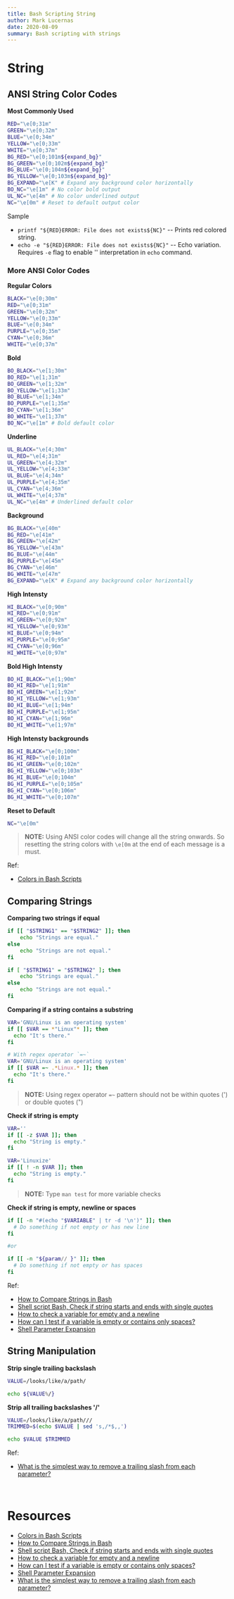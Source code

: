 ```yaml
---
title: Bash Scripting String
author: Mark Lucernas
date: 2020-08-09
summary: Bash scripting with strings
---
```



# String

## ANSI String Color Codes

**Most Commonly Used**

```bash
RED="\e[0;31m"
GREEN="\e[0;32m"
BLUE="\e[0;34m"
YELLOW="\e[0;33m"
WHITE="\e[0;37m"
BG_RED="\e[0;101m${expand_bg}"
BG_GREEN="\e[0;102m${expand_bg}"
BG_BLUE="\e[0;104m${expand_bg}"
BG_YELLOW="\e[0;103m${expand_bg}"
BG_EXPAND="\e[K" # Expand any background color horizontally
BO_NC="\e[1m" # No color bold output
UL_NC="\e[4m" # No color underlined output
NC="\e[0m" # Reset to default output color
```

Sample

  - `printf "${RED}ERROR: File does not exists${NC}"` -- Prints red colored
    string.
  - `echo -e "${RED}ERROR: File does not exists${NC}"` -- Echo variation.
    Requires `-e` flag to enable '\' interpretation in `echo` command.


### More ANSI Color Codes

**Regular Colors**

```bash
BLACK="\e[0;30m"
RED="\e[0;31m"
GREEN="\e[0;32m"
YELLOW="\e[0;33m"
BLUE="\e[0;34m"
PURPLE="\e[0;35m"
CYAN="\e[0;36m"
WHITE="\e[0;37m"
```

**Bold**

```bash
BO_BLACK="\e[1;30m"
BO_RED="\e[1;31m"
BO_GREEN="\e[1;32m"
BO_YELLOW="\e[1;33m"
BO_BLUE="\e[1;34m"
BO_PURPLE="\e[1;35m"
BO_CYAN="\e[1;36m"
BO_WHITE="\e[1;37m"
BO_NC="\e[1m" # Bold default color
```

**Underline**

```bash
UL_BLACK="\e[4;30m"
UL_RED="\e[4;31m"
UL_GREEN="\e[4;32m"
UL_YELLOW="\e[4;33m"
UL_BLUE="\e[4;34m"
UL_PURPLE="\e[4;35m"
UL_CYAN="\e[4;36m"
UL_WHITE="\e[4;37m"
UL_NC="\e[4m" # Underlined default color
```

**Background**

```bash
BG_BLACK="\e[40m"
BG_RED="\e[41m"
BG_GREEN="\e[42m"
BG_YELLOW="\e[43m"
BG_BLUE="\e[44m"
BG_PURPLE="\e[45m"
BG_CYAN="\e[46m"
BG_WHITE="\e[47m"
BG_EXPAND="\e[K" # Expand any background color horizontally
```

**High Intensty**

```bash
HI_BLACK="\e[0;90m"
HI_RED="\e[0;91m"
HI_GREEN="\e[0;92m"
HI_YELLOW="\e[0;93m"
HI_BLUE="\e[0;94m"
HI_PURPLE="\e[0;95m"
HI_CYAN="\e[0;96m"
HI_WHITE="\e[0;97m"
```

**Bold High Intensty**

```bash
BO_HI_BLACK="\e[1;90m"
BO_HI_RED="\e[1;91m"
BO_HI_GREEN="\e[1;92m"
BO_HI_YELLOW="\e[1;93m"
BO_HI_BLUE="\e[1;94m"
BO_HI_PURPLE="\e[1;95m"
BO_HI_CYAN="\e[1;96m"
BO_HI_WHITE="\e[1;97m"
```

**High Intensty backgrounds**

```bash
BG_HI_BLACK="\e[0;100m"
BG_HI_RED="\e[0;101m"
BG_HI_GREEN="\e[0;102m"
BG_HI_YELLOW="\e[0;103m"
BG_HI_BLUE="\e[0;104m"
BG_HI_PURPLE="\e[0;105m"
BG_HI_CYAN="\e[0;106m"
BG_HI_WHITE="\e[0;107m"
```

**Reset to Default**

```bash
NC="\e[0m"
```

> **NOTE:** Using ANSI color codes will change all the string onwards. So
resetting the string colors with `\e[0m` at the end of each message is a must.

Ref:

  - [Colors in Bash Scripts](https://techstop.github.io/bash-script-colors/)


## Comparing Strings

**Comparing two strings if equal**

```bash
if [[ "$STRING1" == "$STRING2" ]]; then
    echo "Strings are equal."
else
    echo "Strings are not equal."
fi

if [ "$STRING1" = "$STRING2" ]; then
    echo "Strings are equal."
else
    echo "Strings are not equal."
fi
```

**Comparing if a string contains a substring**

```bash
VAR='GNU/Linux is an operating system'
if [[ $VAR == *"Linux"* ]]; then
  echo "It's there."
fi

# With regex operator `=~`
VAR='GNU/Linux is an operating system'
if [[ $VAR =~ .*Linux.* ]]; then
  echo "It's there."
fi
```

> **NOTE:** Using regex operator `=~` pattern should not be within quotes (') or
double quotes (")

**Check if string is empty**

```bash
VAR=''
if [[ -z $VAR ]]; then
  echo "String is empty."
fi

VAR='Linuxize'
if [[ ! -n $VAR ]]; then
  echo "String is empty."
fi
```

> **NOTE:** Type `man test` for more variable checks

**Check if string is empty, newline or spaces**

```bash
if [[ -n "#(echo "$VARIABLE" | tr -d '\n')" ]]; then
  # Do something if not empty or has new line
fi

#or

if [[ -n "${param// }" ]]; then
  # Do something if not empty or has spaces
fi
```

Ref:

  - [How to Compare Strings in Bash](https://linuxize.com/post/how-to-compare-strings-in-bash/)
  - [Shell script Bash, Check if string starts and ends with single quotes](https://stackoverflow.com/a/40322497/11850077)
  - [How to check a variable for empty and a newline](https://www.unix.com/shell-programming-and-scripting/129086-how-check-variable-empty-newline.html)
  - [How can I test if a variable is empty or contains only spaces?](https://unix.stackexchange.com/a/146945)
  - [Shell Parameter Expansion](https://www.gnu.org/savannah-checkouts/gnu/bash/manual/bash.html#Shell-Parameter-Expansion)


## String Manipulation

**Strip single trailing backslash**

```bash
VALUE=/looks/like/a/path/

echo ${VALUE%/}
```

**Strip all trailing backslashes '/'**

```bash
VALUE=/looks/like/a/path///
TRIMMED=$(echo $VALUE | sed 's,/*$,,')

echo $VALUE $TRIMMED
```

Ref:

  - [What is the simplest way to remove a trailing slash from each parameter?](https://stackoverflow.com/questions/9018723/what-is-the-simplest-way-to-remove-a-trailing-slash-from-each-parameter)


<br>

# Resources

  - [Colors in Bash Scripts](https://techstop.github.io/bash-script-colors/)
  - [How to Compare Strings in Bash](https://linuxize.com/post/how-to-compare-strings-in-bash/)
  - [Shell script Bash, Check if string starts and ends with single quotes](https://stackoverflow.com/a/40322497/11850077)
  - [How to check a variable for empty and a newline](https://www.unix.com/shell-programming-and-scripting/129086-how-check-variable-empty-newline.html)
  - [How can I test if a variable is empty or contains only spaces?](https://unix.stackexchange.com/a/146945)
  - [Shell Parameter Expansion](https://www.gnu.org/savannah-checkouts/gnu/bash/manual/bash.html#Shell-Parameter-Expansion)
  - [What is the simplest way to remove a trailing slash from each parameter?](https://stackoverflow.com/questions/9018723/what-is-the-simplest-way-to-remove-a-trailing-slash-from-each-parameter)

